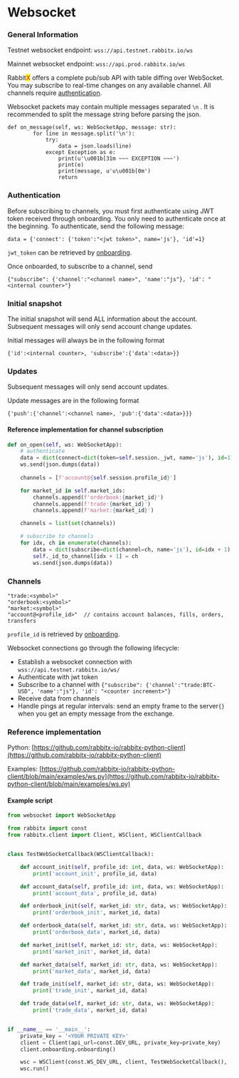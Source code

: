 # Websocket

### General Information

Testnet websocket endpoint: `wss://api.testnet.rabbitx.io/ws`

Mainnet websocket endpoint: `wss://api.prod.rabbitx.io/ws`

Rabbit<mark style="color:red;">X</mark> offers a complete pub/sub API with table diffing over WebSocket. You may subscribe to real-time changes on any available channel. All channels require [authentication](./#authentication).

Websocket packets may contain multiple messages separated `\n` . It is recommended to split the message string before parsing the json.

```
def on_message(self, ws: WebSocketApp, message: str):
        for line in message.split('\n'):
            try:
                data = json.loads(line)
            except Exception as e:
                print(u'\u001b[31m ~~~ EXCEPTION ~~~')
                print(e)
                print(message, u'u\u001b[0m')
                return
```

### Authentication

Before subscribing to channels, you must first authenticate using JWT token received through onboarding. You only need to authenticate once at the beginning. To authenticate, send the following message:

```
data = {'connect': {'token':"<jwt token>", name='js'}, 'id'=1}
```

`jwt_token` can be retrieved by [onboarding](../private-endpoints/authentication.md).

Once onboarded, to subscribe to a channel, send

```
{"subscribe": {'channel':"<channel name>", 'name':"js"}, 'id': "<internal counter>"}
```

### Initial snapshot

The initial snapshot will send ALL information about the account. Subsequent messages will only send account change updates.&#x20;

Initial messages will always be in the following format

```
{'id':<internal counter>, 'subscribe':{'data':<data>}}
```

### Updates

Subsequent messages will only send account updates.&#x20;

Update messages are in the following format

```
{'push':{'channel':<channel name>, 'pub':{'data':<data>}}}
```

#### Reference implementation for channel subscription

```python
def on_open(self, ws: WebSocketApp):
    # authenticate 
    data = dict(connect=dict(token=self.session._jwt, name='js'), id=1)
    ws.send(json.dumps(data)) 
    
    channels = [f'account@{self.session.profile_id}']

    for market_id in self.market_ids:
        channels.append(f'orderbook:{market_id}')
        channels.append(f'trade:{market_id}')
        channels.append(f'market:{market_id}')

    channels = list(set(channels))

    # subscribe to channels
    for idx, ch in enumerate(channels):
        data = dict(subscribe=dict(channel=ch, name='js'), id=idx + 1)
        self._id_to_channel[idx + 1] = ch
        ws.send(json.dumps(data)) 

```

### Channels

```
"trade:<symbol>"
"orderbook:<symbol>"
"market:<symbol>"
"account@<profile_id>"  // contains account balances, fills, orders, transfers
```

`profile_id` is retrieved by [onboarding](../private-endpoints/authentication.md).

Websocket connections go through the following lifecycle:

* Establish a websocket connection with `wss://api.testnet.rabbitx.io/ws/`
* Authenticate with jwt token
* Subscribe to a channel with `{"subscribe": {'channel':"trade:BTC-USD", 'name':"js"}, 'id': "<counter increment>"}`
* Receive data from channels
* Handle pings at regular intervals: send an empty frame to the server`{}` when you get an empty message from the exchange.

### Reference implementation

Python: [https://github.com/rabbitx-io/rabbitx-python-client](https://github.com/rabbitx-io/rabbitx-python-client)

Examples: [https://github.com/rabbitx-io/rabbitx-python-client/blob/main/examples/ws.py](https://github.com/rabbitx-io/rabbitx-python-client/blob/main/examples/ws.py)

#### Example script

```python
from websocket import WebSocketApp

from rabbitx import const
from rabbitx.client import Client, WSClient, WSClientCallback


class TestWebSocketCallback(WSClientCallback):

    def account_init(self, profile_id: int, data, ws: WebSocketApp):
        print('account_init', profile_id, data)

    def account_data(self, profile_id: int, data, ws: WebSocketApp):
        print('account_data', profile_id, data)

    def orderbook_init(self, market_id: str, data, ws: WebSocketApp):
        print('orderbook_init', market_id, data)

    def orderbook_data(self, market_id: str, data, ws: WebSocketApp):
        print('orderbook_data', market_id, data)

    def market_init(self, market_id: str, data, ws: WebSocketApp):
        print('market_init', market_id, data)

    def market_data(self, market_id: str, data, ws: WebSocketApp):
        print('market_data', market_id, data)

    def trade_init(self, market_id: str, data, ws: WebSocketApp):
        print('trade_init', market_id, data)

    def trade_data(self, market_id: str, data, ws: WebSocketApp):
        print('trade_data', market_id, data)


if __name__ == '__main__':
    private_key = '<YOUR PRIVATE KEY>'
    client = Client(api_url=const.DEV_URL, private_key=private_key)
    client.onboarding.onboarding()

    wsc = WSClient(const.WS_DEV_URL, client, TestWebSocketCallback(), ['BTC-USD', 'SOL-USD'])
    wsc.run()

```

